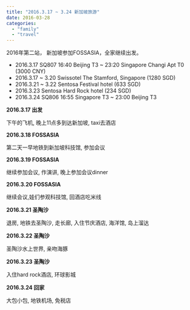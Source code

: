 ```yaml
---
title: "2016.3.17 ~ 3.24 新加坡旅游"
date: 2016-03-28
categories: 
  - "family"
  - "travel"
---
```


2016年第二站， 新加坡参加FOSSASIA，全家继续出发。

- 2016.3.17 SQ807 16:40 Beijing T3 ~ 23:20 Singapore Changi Apt T0 (3000 CNY)
- 2016.3.17 ~ 3.20 Swissotel The Stamford, Singapore (1280 SGD)
- 2016.3.21 ~ 3.22 Sentosa Festival hotel (633 SGD)
- 2016.3.23 Sentosa Hard Rock hotel (234 SGD)
- 2016.3.24 SQ806 16:55 Singapore T3 ~ 23:00 Beijing T3

**2016.3.17 出发**

下午的飞机, 晚上11点多到达新加坡, taxi去酒店

**2016.3.18 FOSSASIA**

第二天一早地铁到新加坡科技馆, 参加会议

**2016.3.19 FOSSASIA**

继续参加会议, 作演讲, 晚上参加会议dinner

**2016.3.20 FOSSASIA**

继续会议,娃们参观科技馆, 回酒店吃米线

**2016.3.21 圣陶沙**

退房, 地铁去圣陶沙, 走长廊, 入住节庆酒店, 海洋馆, 岛上溜达

**2016.3.22 圣陶沙**

圣陶沙水上世界, 亲吻海豚

**2016.3.23 圣陶沙**

入住hard rock酒店, 环球影城

**2016.3.24 回家**

大包小包, 地铁机场, 免税店
